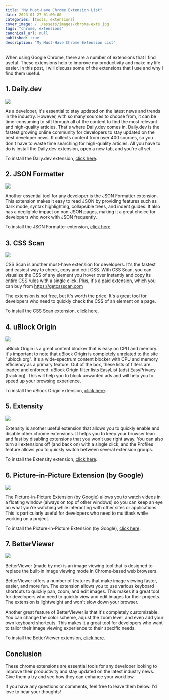 ```yaml
---
title: "My Must-Have Chrome Extension List"
date: 2023-01-27 01:00:00
categories: [tools, extensions]
cover_image: /../assets/images/chrome-exts.jpg
tags: "chrome, extensions"
canonical_url: null
published: true
description: "My Must-Have Chrome Extension List"
---
```


When using Google Chrome, there are a number of extensions that I find useful. These extensions help to improve my productivity and make my life easier. In this post, I will discuss some of the extensions that I use and why I find them useful.

## 1. Daily.dev

![](/../assets/images/dailydev.jpg)

As a developer, it's essential to stay updated on the latest news and trends in the industry. However, with so many sources to choose from, it can be time-consuming to sift through all of the content to find the most relevant and high-quality articles. That's where Daily.dev comes in. Daily.dev is the fastest growing online community for developers to stay updated on the best developer news. It collects content from over 400 sources, so you don't have to waste time searching for high-quality articles. All you have to do is install the Daily.dev extension, open a new tab, and you're all set.

To install the Daily.dev extension, [click here](https://chrome.google.com/webstore/detail/dailydev-the-homepage-dev/jlmpjdjjbgclbocgajdjefcidcncaied).

## 2. JSON Formatter

![](/../assets/images/1674852904257.jpeg)

Another essential tool for any developer is the JSON Formatter extension. This extension makes it easy to read JSON by providing features such as dark mode, syntax highlighting, collapsible trees, and indent guides. It also has a negligible impact on non-JSON pages, making it a great choice for developers who work with JSON frequently.

To install the JSON Formatter extension, [click here](https://chrome.google.com/webstore/detail/json-formatter/bcjindcccaagfpapjjmafapmmgkkhgoa).

## 3. CSS Scan

![](/../assets/images/1674852904559.jpeg)

CSS Scan is another must-have extension for developers. It's the fastest and easiest way to check, copy and edit CSS. With CSS Scan, you can visualize the CSS of any element you hover over instantly and copy its entire CSS rules with a single click. Plus, it's a paid extension, which you can buy from https://getcssscan.com

The extension is not free, but it's worth the price. It's a great tool for developers who need to quickly check the CSS of an element on a page.

To install the CSS Scan extension, [click here](https://chrome.google.com/webstore/detail/css-scan/gieabiemggnpnminflinemaickipbebg?hl=en).

## 4. uBlock Origin

![](/../assets/images/1674852904861.jpeg)

uBlock Origin is a great content blocker that is easy on CPU and memory. It's important to note that uBlock Origin is completely unrelated to the site "ublock.org". It's a wide-spectrum content blocker with CPU and memory efficiency as a primary feature. Out of the box, these lists of filters are loaded and enforced: uBlock Origin filter lists EasyList (ads) EasyPrivacy (tracking). This will help you to block unwanted ads and will help you to speed up your browsing experience.

To install the uBlock Origin extension, [click here](https://chrome.google.com/webstore/detail/ublock-origin/cjpalhdlnbpafiamejdnhcphjbkeiagm?hl=en).

## 5. Extensity

![](/../assets/images/1674852905242.jpeg)

Extensity is another useful extension that allows you to quickly enable and disable other chrome extensions. It helps you to keep your browser lean and fast by disabling extensions that you won't use right away. You can also turn all extensions off (and back on) with a single click, and the Profiles feature allows you to quickly switch between several extension groups.

To install the Extensity extension, [click here](https://chrome.google.com/webstore/detail/extensity/jjmflmamggggndanpgfnpelongoepncg?hl=en).

## 6. Picture-in-Picture Extension (by Google)

![](/../assets/images/1674852904288.jpeg)

The Picture-in-Picture Extension (by Google) allows you to watch videos in a floating window (always on top of other windows) so you can keep an eye on what you’re watching while interacting with other sites or applications. This is particularly useful for developers who need to multitask while working on a project.

To install the Picture-in-Picture Extension (by Google), [click here](https://chrome.google.com/webstore/detail/picture-in-picture-extens/hkgfoiooedgoejojocmhlaklaeopbecg?hl=en).

## 7. BetterViewer

![](/../assets/images/bv.png)

BetterViewer (made by me) is an image viewing tool that is designed to replace the built-in image viewing mode in Chrome-based web browsers.

BetterViewer offers a number of features that make image viewing faster, easier, and more fun. The extension allows you to use various keyboard shortcuts to quickly pan, zoom, and edit images. This makes it a great tool for developers who need to quickly view and edit images for their projects. The extension is lightweight and won't slow down your browser.

Another great feature of BetterViewer is that it's completely customizable. You can change the color scheme, adjust the zoom level, and even add your own keyboard shortcuts. This makes it a great tool for developers who want to tailor their image viewing experience to their specific needs.

To install the BetterViewer extension, [click here](https://chrome.google.com/webstore/detail/betterviewer/llcpfkbjgkpmapiidpnohffjmmnhpmpb?hl=en).

## Conclusion

These chrome extensions are essential tools for any developer looking to improve their productivity and stay updated on the latest industry news. Give them a try and see how they can enhance your workflow.

If you have any questions or comments, feel free to leave them below. I'd love to hear your thoughts!
